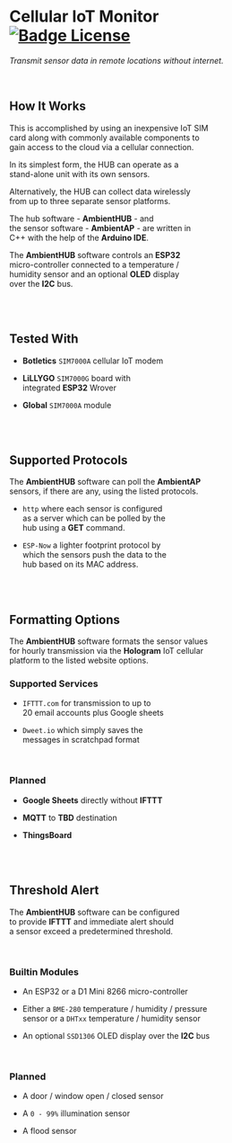 # Cellular IoT Monitor   [![Badge License]][License]

*Transmit sensor data in remote locations without internet.*

<br>

## How It Works

This is accomplished by using an inexpensive IoT SIM <br>
card along with commonly available components to <br>
gain access to the cloud via a cellular connection.

In its simplest form, the HUB can operate as a <br>
stand-alone unit with its own sensors.

Alternatively, the HUB can collect data wirelessly <br> 
from up to three separate sensor platforms.

The hub software - **AmbientHUB** - and <br>
the sensor software - **AmbientAP** - are written in <br>
C++ with the help of the **Arduino IDE**.

The **AmbientHUB** software controls an **ESP32** <br>
micro-controller connected to a temperature / <br>
humidity sensor and an optional **OLED** display <br>
over the **I2C** bus.

<br>
<br>

## Tested With

-   **Botletics** `SIM7000A` cellular IoT modem

-   **LiLLYGO** `SIM7000G` board with <br>
    integrated **ESP32** Wrover

-   **Global** `SIM7000A` module

<br>
<br>

## Supported Protocols

The **AmbientHUB** software can poll the **AmbientAP** <br>
sensors, if there are any, using the listed protocols.

-  `http` where each sensor is configured <br>
    as a server which can be polled by the <br>
    hub using a **GET** command.

-   `ESP-Now` a lighter footprint protocol by <br>
    which the sensors push the data to the <br>
    hub based on its MAC address.

<br>
<br>

## Formatting Options

The **AmbientHUB** software formats the sensor values <br>
for hourly transmission via the **Hologram** IoT cellular <br>
platform to the listed website options.

### Supported Services

-   `IFTTT.com` for transmission to up to <br>
    20 email accounts plus Google sheets

-   `Dweet.io` which simply saves the <br>
    messages in scratchpad format

<br>

### Planned

- **Google Sheets** directly without **IFTTT**

- **MQTT** to **TBD** destination

- **ThingsBoard**

<br>
<br>

## Threshold Alert

The **AmbientHUB** software can be configured <br>
to provide **IFTTT** and immediate alert should <br>
a sensor exceed a predetermined threshold.

<br>

### Builtin Modules

-   An ESP32 or a D1 Mini 8266 micro-controller

-   Either a `BME-280` temperature / humidity / pressure <br>
    sensor or a `DHTxx` temperature / humidity sensor

-   An optional `SSD1306` OLED display over the **I2C** bus

<br>

### Planned

-   A door / window open / closed sensor

-   A `0 - 99%` illumination sensor

-   A flood sensor

<br>


<!----------------------------------------------------------------------------->

[Badge License]: https://img.shields.io/badge/License-Unknown-808080.svg?style=for-the-badge

[License]: #

